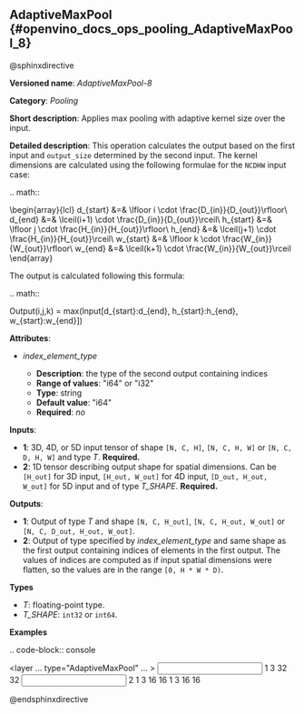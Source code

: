 ## AdaptiveMaxPool {#openvino_docs_ops_pooling_AdaptiveMaxPool_8}

@sphinxdirective

**Versioned name**: *AdaptiveMaxPool-8*

**Category**: *Pooling*

**Short description**: Applies max pooling with adaptive kernel size over the input.

**Detailed description**: This operation calculates the output based on the first input and ``output_size`` determined by the second input.
The kernel dimensions are calculated using the following formulae for the ``NCDHW`` input case:

.. math::
  
  \begin{array}{lcl}
  d_{start} &=& \lfloor i \cdot \frac{D_{in}}{D_{out}}\rfloor\\
  d_{end}   &=& \lceil(i+1) \cdot \frac{D_{in}}{D_{out}}\rceil\\
  h_{start} &=& \lfloor j \cdot \frac{H_{in}}{H_{out}}\rfloor\\
  h_{end}   &=& \lceil(j+1) \cdot \frac{H_{in}}{H_{out}}\rceil\\
  w_{start} &=& \lfloor k \cdot \frac{W_{in}}{W_{out}}\rfloor\\
  w_{end}   &=& \lceil(k+1) \cdot \frac{W_{in}}{W_{out}}\rceil
  \end{array}

The output is calculated following this formula:

.. math::
   
   Output(i,j,k) = max(Input[d_{start}:d_{end}, h_{start}:h_{end}, w_{start}:w_{end}])

**Attributes**:

* *index_element_type*

  * **Description**: the type of the second output containing indices
  * **Range of values**: "i64" or "i32"
  * **Type**: string
  * **Default value**: "i64"
  * **Required**: *no*

**Inputs**:

* **1**: 3D, 4D, or 5D input tensor of shape ``[N, C, H]``, ``[N, C, H, W]`` or ``[N, C, D, H, W]`` and type *T*. **Required.**
* **2**: 1D tensor describing output shape for spatial dimensions. Can be ``[H_out]`` for 3D input, ``[H_out, W_out]`` for 4D input, ``[D_out, H_out, W_out]`` for 5D input and of type *T_SHAPE*. **Required.**

**Outputs**:

* **1**: Output of type *T* and shape ``[N, C, H_out]``, ``[N, C, H_out, W_out]`` or ``[N, C, D_out, H_out, W_out]``.
* **2**: Output of type specified by *index_element_type* and same shape as the first output containing indices of elements in the first output. The values of indices are computed as if input spatial dimensions were flatten, so the values are in the range ``[0, H * W * D)``.

**Types**

* *T*: floating-point type.
* *T_SHAPE*: ``int32`` or ``int64``.

**Examples**

.. code-block:: console
   
   <layer ... type="AdaptiveMaxPool" ... >
       <data output_type="i64"/>
       <input>
           <port id="0">
               <dim>1</dim>
               <dim>3</dim>
               <dim>32</dim>
               <dim>32</dim>
           </port>
       </input>
       <input>
           <port id="1">
               <dim>2</dim>
           </port>
       </input>
       <output>
           <port id="1">
               <dim>1</dim>
               <dim>3</dim>
               <dim>16</dim>
               <dim>16</dim>
           </port>
           <port id="2">
               <dim>1</dim>
               <dim>3</dim>
               <dim>16</dim>
               <dim>16</dim>
           </port>
       </output>
   </layer>

@endsphinxdirective

